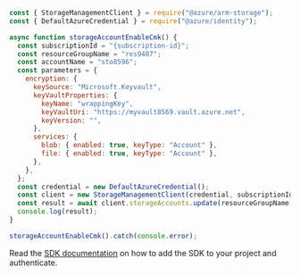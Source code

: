```javascript
const { StorageManagementClient } = require("@azure/arm-storage");
const { DefaultAzureCredential } = require("@azure/identity");

async function storageAccountEnableCmk() {
  const subscriptionId = "{subscription-id}";
  const resourceGroupName = "res9407";
  const accountName = "sto8596";
  const parameters = {
    encryption: {
      keySource: "Microsoft.Keyvault",
      keyVaultProperties: {
        keyName: "wrappingKey",
        keyVaultUri: "https://myvault8569.vault.azure.net",
        keyVersion: "",
      },
      services: {
        blob: { enabled: true, keyType: "Account" },
        file: { enabled: true, keyType: "Account" },
      },
    },
  };
  const credential = new DefaultAzureCredential();
  const client = new StorageManagementClient(credential, subscriptionId);
  const result = await client.storageAccounts.update(resourceGroupName, accountName, parameters);
  console.log(result);
}

storageAccountEnableCmk().catch(console.error);
```

Read the [SDK documentation](https://github.com/Azure/azure-sdk-for-js/blob/%40azure%2Farm-storage_17.2.0/sdk/storage/arm-storage/README.md) on how to add the SDK to your project and authenticate.
